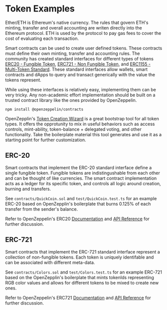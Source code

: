 # Token Examples

Ether/ETH is Ethereum's native currency. The rules that govern ETH's minting, transfer and overall accounting are writen directly into the Ethereum protocol. ETH is used by the protocol to pay gas fees to cover the cost of evaluating each transaction. 


Smart contracts can be used to create user defined tokens. These contracts must define their own minting, transfer and accounting rules. The community has created standard interfaces for different types of tokens [ERC20 - Fungible Token](https://ethereum.org/en/developers/docs/standards/tokens/erc-20/), [ERC721 - Non Fungible Token](https://ethereum.org/en/developers/docs/standards/tokens/erc-721/), and [ERC1155 - Multi-Token Standard](https://ethereum.org/en/developers/docs/standards/tokens/erc-1155/). These standard interfaces allow wallets, smart contracts and dApps to query and transact generically with the value the tokens represent.


While using these interfaces is relatively easy, implementing them can be very tricky. Any non-academic effort implementation should be built on a trusted contract library like the ones provided by OpenZeppelin.

```shell
npm install @openzeppelin/contracts
```

OpenZepplin's [Token Creation Wizard](https://docs.openzeppelin.com/contracts/4.x/wizard) is a great bootstrap tool for all token types. It offers the opprotunity to mix in useful behaviors such as access controls, mint-ability, token-balance + delegated voting, and other functionality. Take the boilerplate material this tool generates and use it as a starting point for further customization.

## ERC-20

Smart contracts that implement the ERC-20 standard interface define a single fungible token. Fungible tokens are indistingushable from each other and can be thought of like currencies. The smart contract implementation acts as a ledger for its specific token, and controls all logic around creation, burning and transfers. 

See `contracts/QuickCoin.sol` and `test/QuickCoin.test.ts` for an example ERC-20 based on OpenZepplin's boilerplate that burns 0.125% of each transfer from the sender's balance.

Refer to OpenZeppelin's ERC20 [Documentation](https://docs.openzeppelin.com/contracts/4.x/erc20) and [API Reference](https://docs.openzeppelin.com/contracts/4.x/api/token/erc20) for further discussion.


## ERC-721

Smart contracts that implement the ERC-721 standard interface represent a collection of non-fungible tokens. Each token is uniquely identifable and can be associated with different meta-data.


See `contracts/Colors.sol` and `test/Colors.test.ts` for an example ERC-721 based on the OpenZepplin's boilerplate that mints tokenIds representing RGB color values and allows for different tokens to be mixed to create new ones.

Refer to OpenZeppelin's ERC721 [Documentation](https://docs.openzeppelin.com/contracts/4.x/erc721) and [API Reference](https://docs.openzeppelin.com/contracts/4.x/api/token/erc721) for further discussion.





